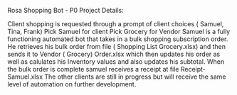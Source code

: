 Rosa Shopping Bot - P0
Project Details:

Client shopping is requested through a prompt of client choices ( Samuel, Tina, Frank)
Pick Samuel for client
Pick Grocery for Vendor
Samuel is a fully functioning automated bot that takes in a bulk shopping subscription order.
He retrieves his bulk order from file ( Shopping List Grocery.xlsx) and then sends it to Vendor ( Grocery) Order.xlsx which then updates his order as well as calulates his Inventory values and also updates his subtotal.
When the bulk order is complete samuel receives a receipt at file Receipt-Samuel.xlsx
The other clients are still in progress but will receive the same level of automation on further development.

